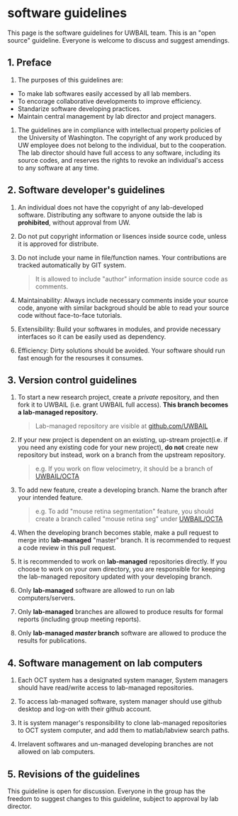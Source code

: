 # software guidelines
This page is the software guidelines for UWBAIL team. This is an "open source" guideline. Everyone is welcome to discuss and suggest amendings.

## 1. Preface

1. The purposes of this guidelines are:
* To make lab softwares easily accessed by all lab members.
* To encorage collaborative developments to improve efficiency.
* Standarize software developing practices.
* Maintain central management by lab director and project managers.

1. The guidelines are in compliance with intellectual property policies of the University of Washington. The copyright of any work produced by UW employee does not belong to the individual, but to the cooperation. The lab director should have full access to any software, including its source codes, and reserves the rights to revoke an individual's access to any software at any time. 

## 2. Software developer's guidelines

1. An individual does not have the copyright of any lab-developed software. Distributing any software to anyone outside the lab is  **prohibited**, without approval from UW.

1. Do not put copyright information or lisences inside source code, unless it is approved for distribute.

1. Do not include your name in file/function names. Your contributions are tracked automatically by GIT system. 
    > It is allowed to include "author" information inside source code as comments.

1. Maintainability: Always include necessary comments inside your source code, anyone with similar backgroud should be able to read your source code without face-to-face tutorials.

1. Extensibility: Build your softwares in modules, and provide necessary interfaces so it can be easily used as dependency.

1. Efficiency: Dirty solutions should be avoided. Your software should run fast enough for the resourses it consumes.

## 3. Version control guidelines

1. To start a new research project, create a *private* repository, and then fork it to UWBAIL (i.e. grant UWBAIL full access). **This branch becomes a lab-managed repository.**

    > Lab-managed repository are visible at [github.com/UWBAIL](https://github.com/UWBAIL)
    
1. If your new project is dependent on an existing, up-stream project(i.e. if you need any existing code for your new project), **do not** create new repository but instead, work on a branch from the upstream repository.

    > e.g. If you work on flow velocimetry, it should be a branch of [UWBAIL/OCTA](https://github.com/UWBAIL/OCTA)

1. To add new feature, create a developing branch. Name the branch after your intended feature.

    > e.g. To add "mouse retina segmentation" feature, you should create a branch called "mouse retina seg" under [UWBAIL/OCTA](https://github.com/UWBAIL/OCTA)

1. When the developing branch becomes stable, make a pull request to merge into **lab-managed** "master" branch. It is recommended to request a code review in this pull request.

1. It is recommended to work on **lab-managed** repositories directly. If you choose to work on your own directory, you are responsible for keeping the lab-managed repository updated with your developing branch. 

1. Only **lab-managed** software are allowed to run on lab computers/servers.

1. Only **lab-managed** branches are allowed to produce results for formal reports (including group meeting reports).

1. Only **lab-managed *master* branch** software are allowed to produce the results for publications.

## 4. Software management on lab computers

1. Each OCT system has a designated system manager, System managers should have read/write access to lab-managed repositories.

1. To access lab-managed software, system manager should use github desktop and log-on with their github account.

1. It is system manager's responsibility to clone lab-managed repositories to OCT system computer, and add them to matlab/labview search paths.

1. Irrelavent softwares and un-managed developing branches are not allowed on lab computers.

## 5. Revisions of the guidelines

This guideline is open for discussion. Everyone in the group has the freedom to suggest changes to this guideline, subject to approval by lab director.
